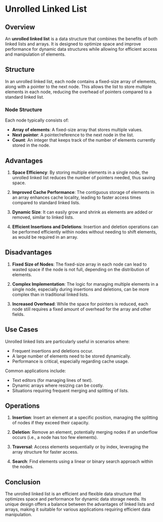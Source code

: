 # Unrolled Linked List

## Overview

An **unrolled linked list** is a data structure that combines the benefits of both linked lists and arrays. It is designed to optimize space and improve performance for dynamic data structures while allowing for efficient access and manipulation of elements.

## Structure

In an unrolled linked list, each node contains a fixed-size array of elements, along with a pointer to the next node. This allows the list to store multiple elements in each node, reducing the overhead of pointers compared to a standard linked list.

### Node Structure

Each node typically consists of:
- **Array of elements**: A fixed-size array that stores multiple values.
- **Next pointer**: A pointer/reference to the next node in the list.
- **Count**: An integer that keeps track of the number of elements currently stored in the node.

## Advantages

1. **Space Efficiency**: By storing multiple elements in a single node, the unrolled linked list reduces the number of pointers needed, thus saving space.
  
2. **Improved Cache Performance**: The contiguous storage of elements in an array enhances cache locality, leading to faster access times compared to standard linked lists.
  
3. **Dynamic Size**: It can easily grow and shrink as elements are added or removed, similar to linked lists.

4. **Efficient Insertions and Deletions**: Insertion and deletion operations can be performed efficiently within nodes without needing to shift elements, as would be required in an array.

## Disadvantages

1. **Fixed Size of Nodes**: The fixed-size array in each node can lead to wasted space if the node is not full, depending on the distribution of elements.

2. **Complex Implementation**: The logic for managing multiple elements in a single node, especially during insertions and deletions, can be more complex than in traditional linked lists.

3. **Increased Overhead**: While the space for pointers is reduced, each node still requires a fixed amount of overhead for the array and other fields.

## Use Cases

Unrolled linked lists are particularly useful in scenarios where:
- Frequent insertions and deletions occur.
- A large number of elements need to be stored dynamically.
- Performance is critical, especially regarding cache usage.

Common applications include:
- Text editors (for managing lines of text).
- Dynamic arrays where resizing can be costly.
- Situations requiring frequent merging and splitting of lists.

## Operations

1. **Insertion**: Insert an element at a specific position, managing the splitting of nodes if they exceed their capacity.
  
2. **Deletion**: Remove an element, potentially merging nodes if an underflow occurs (i.e., a node has too few elements).

3. **Traversal**: Access elements sequentially or by index, leveraging the array structure for faster access.

4. **Search**: Find elements using a linear or binary search approach within the nodes.

## Conclusion

The unrolled linked list is an efficient and flexible data structure that optimizes space and performance for dynamic data storage needs. Its unique design offers a balance between the advantages of linked lists and arrays, making it suitable for various applications requiring efficient data manipulation.
